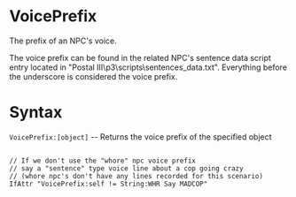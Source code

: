 # VoicePrefix
<p>The prefix of an NPC's voice.
<p>The voice prefix can be found in the related NPC's sentence data script entry located in "Postal III\p3\scripts\sentences_data.txt". Everything
before the underscore is considered the voice prefix.
<h1>Syntax</h1>
<p><code class="language-js">VoicePrefix:[object]</code> -- Returns the voice prefix of the specified object
<pre><code class="language-js">
// If we don't use the "whore" npc voice prefix
// say a "sentence" type voice line about a cop going crazy
// (whore npc's don't have any lines recorded for this scenario)
IfAttr "VoicePrefix:self != String:WHR Say MADCOP"
</code></pre>